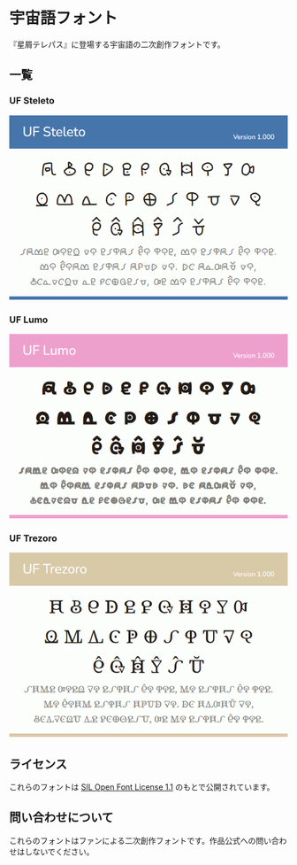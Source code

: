 # 宇宙語フォント

『星屑テレパス』に登場する宇宙語の二次創作フォントです。

## 一覧

### UF Steleto

![](./assets/preview-uf-steleto.png)

### UF Lumo

![](./assets/preview-uf-lumo.png)

### UF Trezoro

![](./assets/preview-uf-trezoro.png)

## ライセンス

これらのフォントは [SIL Open Font License 1.1](https://licenses.opensource.jp/OFL-1.1/OFL-1.1.html) のもとで公開されています。

## 問い合わせについて

これらのフォントはファンによる二次創作フォントです。作品公式への問い合わせはしないでください。
